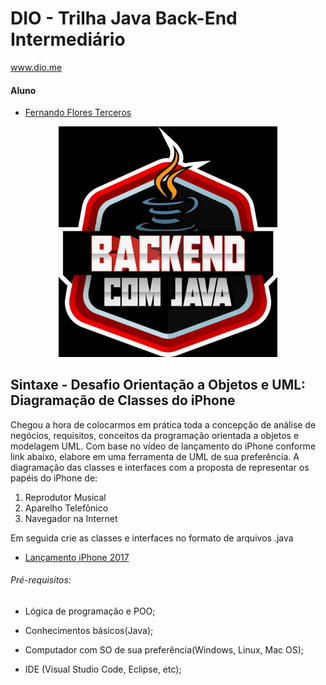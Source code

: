 # DIO - Trilha Java Back-End Intermediário

www.dio.me

#### Aluno

-   [Fernando Flores Terceros](https://github.com/jciterceros)

<div align="center">
<img alt="Desafio UML Santander Bootcamp 2023 - Backend Java" title="Deafio UML Santander Bootcamp 2023 - Backend Java" width="350px" src="https://github.com/jciterceros/Santander-Bootcamp-2023-Backend-Java/blob/main/imagens/BackEnd%20com%20Java.png">
</div>

## Sintaxe - Desafio Orientação a Objetos e UML: Diagramação de Classes do iPhone

Chegou a hora de colocarmos em prática toda a concepção de análise de negócios, requisitos, conceitos da programação orientada a objetos e modelagem UML. Com base no vídeo de lançamento do iPhone conforme link abaixo, elabore em uma ferramenta de UML de sua preferência. A diagramação das classes e interfaces com a proposta de representar os papéis do iPhone de:

1. Reprodutor Musical
2. Aparelho Telefônico
3. Navegador na Internet

Em seguida crie as classes e interfaces no formato de arquivos .java

-   [Lançamento iPhone 2017](https://www.youtube.com/watch?v=9ou608QQRq8)

###### Pré-requisitos:

-   Lógica de programação e POO;

-   Conhecimentos básicos(Java);

-   Computador com SO de sua preferência(Windows, Linux, Mac OS);

-   IDE (Visual Studio Code, Eclipse, etc);
